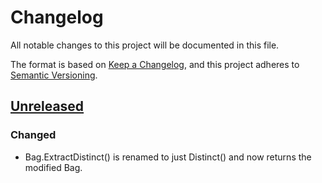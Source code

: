 # Changelog
All notable changes to this project will be documented in this file.

The format is based on [Keep a Changelog](https://keepachangelog.com/en/1.0.0/),
and this project adheres to [Semantic Versioning](https://semver.org/spec/v2.0.0.html).

## [Unreleased]

### Changed
- Bag.ExtractDistinct() is renamed to just Distinct() and now returns the modified Bag.

[Unreleased]: https://github.com/yeyopepe/Many.Mocks/compare/0.3.7...HEAD
